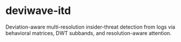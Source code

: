 # deviwave-itd
Deviation-aware multi-resolution insider-threat detection from logs via behavioral matrices, DWT subbands, and resolution-aware attention.
